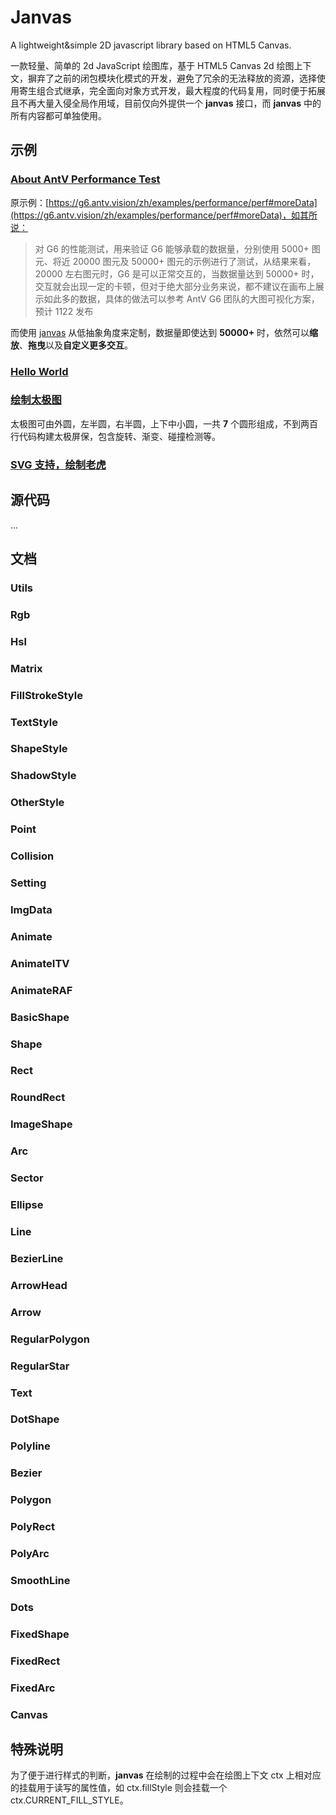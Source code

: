 # Janvas

A lightweight&amp;simple 2D javascript library based on HTML5 Canvas.

一款轻量、简单的 2d JavaScript 绘图库，基于 HTML5 Canvas 2d 绘图上下文，摒弃了之前的闭包模块化模式的开发，避免了冗余的无法释放的资源，选择使用寄生组合式继承，完全面向对象方式开发，最大程度的代码复用，同时便于拓展且不再大量入侵全局作用域，目前仅向外提供一个 **janvas** 接口，而 **janvas** 中的所有内容都可单独使用。

## 示例

### [About AntV Performance Test](https://jarenchow.github.io/Janvas/examples/about_antv_performance_test.html)

原示例：[https://g6.antv.vision/zh/examples/performance/perf#moreData](https://g6.antv.vision/zh/examples/performance/perf#moreData)，如其所说：

> 对 G6 的性能测试，用来验证 G6 能够承载的数据量，分别使用 5000+ 图元、将近 20000 图元及 50000+ 图元的示例进行了测试，从结果来看，20000 左右图元时，G6 是可以正常交互的，当数据量达到 50000+ 时，交互就会出现一定的卡顿，但对于绝大部分业务来说，都不建议在画布上展示如此多的数据，具体的做法可以参考 AntV G6 团队的大图可视化方案，预计 1122 发布

而使用 [janvas](./dist/janvas.min.js) 从低抽象角度来定制，数据量即使达到 **50000\+** 时，依然可以**缩放**、**拖曳**以及**自定义更多交互**。

### [Hello World](https://jarenchow.github.io/Janvas/examples/hello_world.html)

### [绘制太极图](https://jarenchow.github.io/Janvas/examples/taichi.html)

太极图可由外圆，左半圆，右半圆，上下中小圆，一共 **7** 个圆形组成，不到两百行代码构建太极屏保，包含旋转、渐变、碰撞检测等。

### [SVG 支持，绘制老虎](https://jarenchow.github.io/Janvas/examples/tiger.html)

## 源代码

...

## 文档

### Utils

### Rgb

### Hsl

### Matrix

### FillStrokeStyle

### TextStyle

### ShapeStyle

### ShadowStyle

### OtherStyle

### Point

### Collision

### Setting

### ImgData

### Animate

### AnimateITV

### AnimateRAF

### BasicShape

### Shape

### Rect

### RoundRect

### ImageShape

### Arc

### Sector

### Ellipse

### Line

### BezierLine

### ArrowHead

### Arrow

### RegularPolygon

### RegularStar

### Text

### DotShape

### Polyline

### Bezier

### Polygon

### PolyRect

### PolyArc

### SmoothLine

### Dots

### FixedShape

### FixedRect

### FixedArc

### Canvas

## 特殊说明

为了便于进行样式的判断，**janvas** 在绘制的过程中会在绘图上下文 ctx 上相对应的挂载用于读写的属性值，如 ctx.fillStyle 则会挂载一个 ctx.CURRENT_FILL_STYLE。
